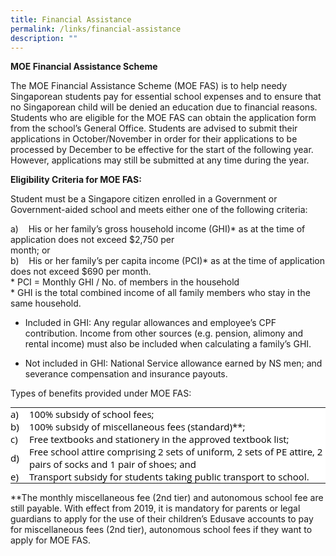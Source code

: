 ```yaml
---
title: Financial Assistance
permalink: /links/financial-assistance
description: ""
---
```

**MOE Financial Assistance Scheme**

The MOE Financial Assistance Scheme (MOE FAS) is to help needy Singaporean students pay for essential school expenses and to ensure that no Singaporean child will be denied an education due to financial reasons. Students who are eligible for the MOE FAS can obtain the application form from the school’s General Office. Students are advised to submit their applications in October/November in order for their applications to be processed by December to be effective for the start of the following year. However, applications may still be submitted at any time during the year.

  

**Eligibility Criteria for MOE FAS:**

Student must be a Singapore citizen enrolled in a Government or Government-aided school and meets either one of the following criteria:

a)    His or her family’s gross household income (GHI)* as at the time of application does not exceed $2,750 per
<br>month; or
<br>b)    His or her family’s per capita income (PCI)* as at the time of application does not exceed $690 per month.
    <br>*   PCI = Monthly GHI / No. of members in the household
    <br>* GHI is the total combined income of all family members who stay in the same household.

*   Included in GHI: Any regular allowances and employee’s CPF contribution. Income from other sources (e.g. pension, alimony and rental income) must also be included when calculating a family’s GHI.  
    
*   Not included in GHI: National Service allowance earned by NS men; and severance compensation and insurance payouts.  
    

  

Types of benefits provided under MOE FAS:

<table border="0" style="margin: 0px; outline: 0px; padding: 0px; color: rgb(0, 0, 0); font-family: &quot;Open Sans&quot;, sans-serif; font-size: 15px; font-style: normal; font-variant-ligatures: normal; font-variant-caps: normal; font-weight: 400; letter-spacing: normal; orphans: 2; text-align: left; text-transform: none; white-space: normal; widows: 2; word-spacing: 0px; -webkit-text-stroke-width: 0px; background-color: rgb(255, 255, 255); text-decoration-thickness: initial; text-decoration-style: initial; text-decoration-color: initial;"><tbody style="margin: 0px; outline: 0px; padding: 0px;"><tr style="margin: 0px; outline: 0px; padding: 0px;"><td width="30px;" style="margin: 0px; outline: 0px; padding: 0px;">a)</td><td style="margin: 0px; outline: 0px; padding: 0px;">100% subsidy of school fees;</td></tr><tr style="margin: 0px; outline: 0px; padding: 0px;"><td style="margin: 0px; outline: 0px; padding: 0px;">b)</td><td style="margin: 0px; outline: 0px; padding: 0px;">100% subsidy of miscellaneous fees (standard)**;</td></tr><tr style="margin: 0px; outline: 0px; padding: 0px;"><td style="margin: 0px; outline: 0px; padding: 0px;">c)</td><td style="margin: 0px; outline: 0px; padding: 0px;">Free textbooks and stationery in the approved textbook list;</td></tr><tr style="margin: 0px; outline: 0px; padding: 0px;"><td style="margin: 0px; outline: 0px; padding: 0px;">d)</td><td style="margin: 0px; outline: 0px; padding: 0px;">Free school attire comprising 2 sets of uniform, 2 sets of PE attire, 2 pairs of socks and 1 pair of shoes; and</td></tr><tr style="margin: 0px; outline: 0px; padding: 0px;"><td style="margin: 0px; outline: 0px; padding: 0px;">e)</td><td style="margin: 0px; outline: 0px; padding: 0px;">Transport subsidy for students taking public transport to school.</td></tr></tbody></table>

  

\*\*The monthly miscellaneous fee (2nd tier) and autonomous school fee are still payable. With effect from 2019, it is mandatory for parents or legal guardians to apply for the use of their children’s Edusave accounts to pay for miscellaneous fees (2nd tier), autonomous school fees if they want to apply for MOE FAS.